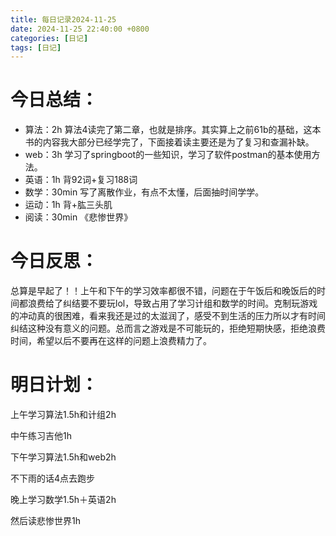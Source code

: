 ```yaml
---
title: 每日记录2024-11-25
date: 2024-11-25 22:40:00 +0800
categories: [日记]
tags: [日记]
---
```


# 今日总结：

- 算法：2h 算法4读完了第二章，也就是排序。其实算上之前61b的基础，这本书的内容我大部分已经学完了，下面接着读主要还是为了复习和查漏补缺。
- web：3h 学习了springboot的一些知识，学习了软件postman的基本使用方法。
- 英语：1h 背92词+复习188词
- 数学：30min 写了离散作业，有点不太懂，后面抽时间学学。
- 运动：1h 背+肱三头肌
- 阅读：30min 《悲惨世界》

# 今日反思：

总算是早起了！！上午和下午的学习效率都很不错，问题在于午饭后和晚饭后的时间都浪费给了纠结要不要玩lol，导致占用了学习计组和数学的时间。克制玩游戏的冲动真的很困难，看来我还是过的太滋润了，感受不到生活的压力所以才有时间纠结这种没有意义的问题。总而言之游戏是不可能玩的，拒绝短期快感，拒绝浪费时间，希望以后不要再在这样的问题上浪费精力了。

# 明日计划：

上午学习算法1.5h和计组2h

中午练习吉他1h

下午学习算法1.5h和web2h

不下雨的话4点去跑步

晚上学习数学1.5h＋英语2h

然后读悲惨世界1h